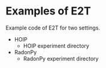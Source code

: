 # Examples of E2T
Example code of E2T for two settings.

- HOIP
  - HOIP experiment directory
- RadonPy
  - RadonPy experiment directory
